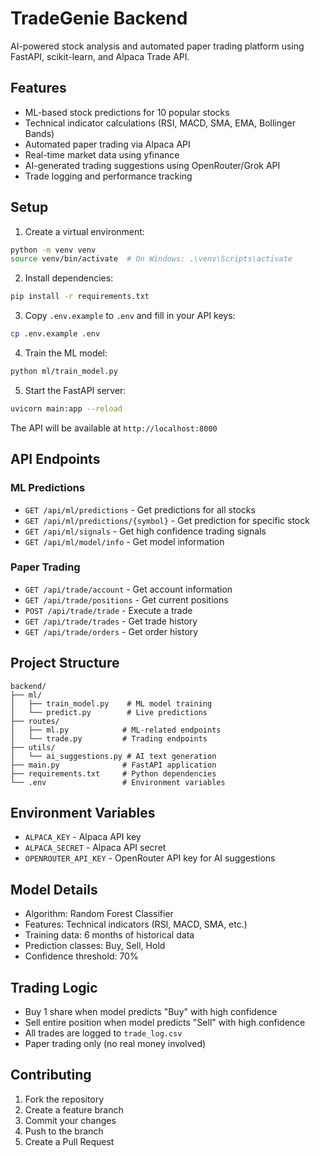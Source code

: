 # TradeGenie Backend

AI-powered stock analysis and automated paper trading platform using FastAPI, scikit-learn, and Alpaca Trade API.

## Features

- ML-based stock predictions for 10 popular stocks
- Technical indicator calculations (RSI, MACD, SMA, EMA, Bollinger Bands)
- Automated paper trading via Alpaca API
- Real-time market data using yfinance
- AI-generated trading suggestions using OpenRouter/Grok API
- Trade logging and performance tracking

## Setup

1. Create a virtual environment:
```bash
python -m venv venv
source venv/bin/activate  # On Windows: .\venv\Scripts\activate
```

2. Install dependencies:
```bash
pip install -r requirements.txt
```

3. Copy `.env.example` to `.env` and fill in your API keys:
```bash
cp .env.example .env
```

4. Train the ML model:
```bash
python ml/train_model.py
```

5. Start the FastAPI server:
```bash
uvicorn main:app --reload
```

The API will be available at `http://localhost:8000`

## API Endpoints

### ML Predictions
- `GET /api/ml/predictions` - Get predictions for all stocks
- `GET /api/ml/predictions/{symbol}` - Get prediction for specific stock
- `GET /api/ml/signals` - Get high confidence trading signals
- `GET /api/ml/model/info` - Get model information

### Paper Trading
- `GET /api/trade/account` - Get account information
- `GET /api/trade/positions` - Get current positions
- `POST /api/trade/trade` - Execute a trade
- `GET /api/trade/trades` - Get trade history
- `GET /api/trade/orders` - Get order history

## Project Structure

```
backend/
├── ml/
│   ├── train_model.py    # ML model training
│   └── predict.py        # Live predictions
├── routes/
│   ├── ml.py            # ML-related endpoints
│   └── trade.py         # Trading endpoints
├── utils/
│   └── ai_suggestions.py # AI text generation
├── main.py              # FastAPI application
├── requirements.txt     # Python dependencies
└── .env                 # Environment variables
```

## Environment Variables

- `ALPACA_KEY` - Alpaca API key
- `ALPACA_SECRET` - Alpaca API secret
- `OPENROUTER_API_KEY` - OpenRouter API key for AI suggestions

## Model Details

- Algorithm: Random Forest Classifier
- Features: Technical indicators (RSI, MACD, SMA, etc.)
- Training data: 6 months of historical data
- Prediction classes: Buy, Sell, Hold
- Confidence threshold: 70%

## Trading Logic

- Buy 1 share when model predicts "Buy" with high confidence
- Sell entire position when model predicts "Sell" with high confidence
- All trades are logged to `trade_log.csv`
- Paper trading only (no real money involved)

## Contributing

1. Fork the repository
2. Create a feature branch
3. Commit your changes
4. Push to the branch
5. Create a Pull Request